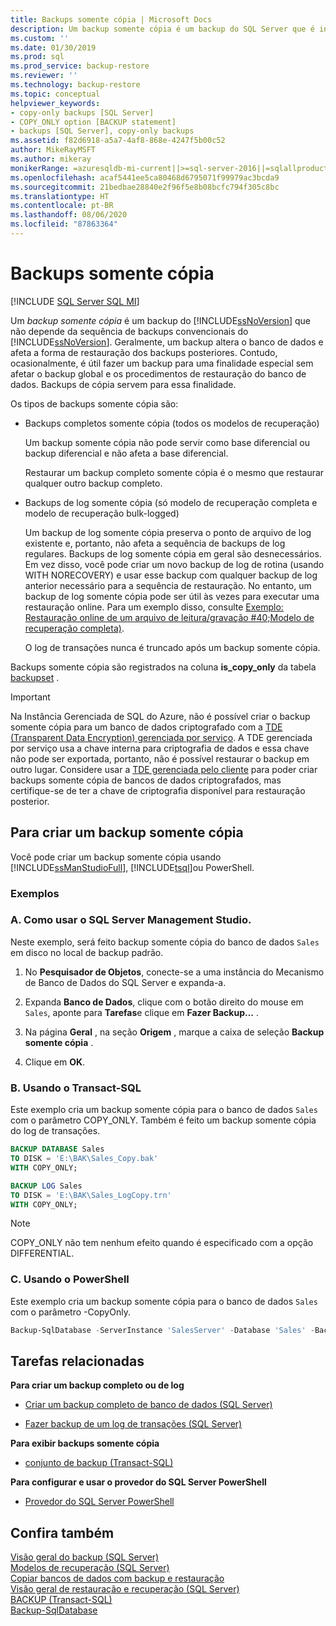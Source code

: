 ```yaml
---
title: Backups somente cópia | Microsoft Docs
description: Um backup somente cópia é um backup do SQL Server que é independente da sequência de backups do SQL Server. Ele não afeta a maneira como os backups posteriores são restaurados.
ms.custom: ''
ms.date: 01/30/2019
ms.prod: sql
ms.prod_service: backup-restore
ms.reviewer: ''
ms.technology: backup-restore
ms.topic: conceptual
helpviewer_keywords:
- copy-only backups [SQL Server]
- COPY_ONLY option [BACKUP statement]
- backups [SQL Server], copy-only backups
ms.assetid: f82d6918-a5a7-4af8-868e-4247f5b00c52
author: MikeRayMSFT
ms.author: mikeray
monikerRange: =azuresqldb-mi-current||>=sql-server-2016||=sqlallproducts-allversions||>=sql-server-linux-2017
ms.openlocfilehash: acaf5441ee5ca80468d6795071f99979ac3bcda9
ms.sourcegitcommit: 21bedbae28840e2f96f5e8b08bcfc794f305c8bc
ms.translationtype: HT
ms.contentlocale: pt-BR
ms.lasthandoff: 08/06/2020
ms.locfileid: "87863364"
---
```

# <a name="copy-only-backups"></a>Backups somente cópia
[!INCLUDE [SQL Server SQL MI](../../includes/applies-to-version/sql-asdbmi.md)]

Um *backup somente cópia* é um backup do [!INCLUDE[ssNoVersion](../../includes/ssnoversion-md.md)] que não depende da sequência de backups convencionais do [!INCLUDE[ssNoVersion](../../includes/ssnoversion-md.md)]. Geralmente, um backup altera o banco de dados e afeta a forma de restauração dos backups posteriores. Contudo, ocasionalmente, é útil fazer um backup para uma finalidade especial sem afetar o backup global e os procedimentos de restauração do banco de dados. Backups de cópia servem para essa finalidade.
  
 Os tipos de backups somente cópia são:  
  
- Backups completos somente cópia (todos os modelos de recuperação)  
  
     Um backup somente cópia não pode servir como base diferencial ou backup diferencial e não afeta a base diferencial.  
  
     Restaurar um backup completo somente cópia é o mesmo que restaurar qualquer outro backup completo.  
  
- Backups de log somente cópia (só modelo de recuperação completa e modelo de recuperação bulk-logged)  

     Um backup de log somente cópia preserva o ponto de arquivo de log existente e, portanto, não afeta a sequência de backups de log regulares. Backups de log somente cópia em geral são desnecessários. Em vez disso, você pode criar um novo backup de log de rotina (usando WITH NORECOVERY) e usar esse backup com qualquer backup de log anterior necessário para a sequência de restauração. No entanto, um backup de log somente cópia pode ser útil às vezes para executar uma restauração online. Para um exemplo disso, consulte [Exemplo: Restauração online de um arquivo de leitura/gravação #40;Modelo de recuperação completa&#41;](../../relational-databases/backup-restore/example-online-restore-of-a-read-write-file-full-recovery-model.md).  

     O log de transações nunca é truncado após um backup somente cópia.  
  
 Backups somente cópia são registrados na coluna **is_copy_only** da tabela [backupset](../../relational-databases/system-tables/backupset-transact-sql.md) .  
 
 > [!IMPORTANT]  
> Na Instância Gerenciada de SQL do Azure, não é possível criar o backup somente cópia para um banco de dados criptografado com a [TDE (Transparent Data Encryption) gerenciada por serviço](https://docs.microsoft.com/azure/sql-database/transparent-data-encryption-azure-sql?tabs=azure-portal#service-managed-transparent-data-encryption). A TDE gerenciada por serviço usa a chave interna para criptografia de dados e essa chave não pode ser exportada, portanto, não é possível restaurar o backup em outro lugar. Considere usar a [TDE gerenciada pelo cliente](https://docs.microsoft.com/azure/sql-database/transparent-data-encryption-byok-azure-sql) para poder criar backups somente cópia de bancos de dados criptografados, mas certifique-se de ter a chave de criptografia disponível para restauração posterior.
  
## <a name="to-create-a-copy-only-backup"></a>Para criar um backup somente cópia  
 Você pode criar um backup somente cópia usando [!INCLUDE[ssManStudioFull](../../includes/ssmanstudiofull-md.md)], [!INCLUDE[tsql](../../includes/tsql-md.md)]ou PowerShell.  

### <a name="examples"></a>Exemplos  
###  <a name="a-using-sql-server-management-studio"></a><a name="SSMSProcedure"></a> A. Como usar o SQL Server Management Studio.  
Neste exemplo, será feito backup somente cópia do banco de dados `Sales` em disco no local de backup padrão.

1. No **Pesquisador de Objetos**, conecte-se a uma instância do Mecanismo de Banco de Dados do SQL Server e expanda-a.

1. Expanda **Banco de Dados**, clique com o botão direito do mouse em `Sales`, aponte para **Tarefas**e clique em **Fazer Backup...** .

1. Na página **Geral** , na seção **Origem** , marque a caixa de seleção **Backup somente cópia** .

1. Clique em **OK**.

###  <a name="b-using-transact-sql"></a><a name="TsqlProcedure"></a>B. Usando o Transact-SQL  
Este exemplo cria um backup somente cópia para o banco de dados `Sales` com o parâmetro COPY_ONLY.  Também é feito um backup somente cópia do log de transações.

```sql
BACKUP DATABASE Sales
TO DISK = 'E:\BAK\Sales_Copy.bak'
WITH COPY_ONLY;

BACKUP LOG Sales
TO DISK = 'E:\BAK\Sales_LogCopy.trn'
WITH COPY_ONLY;
```
  
> [!NOTE]  
> COPY_ONLY não tem nenhum efeito quando é especificado com a opção DIFFERENTIAL.  

  
###  <a name="c-using-powershell"></a><a name="PowerShellProcedure"></a>C. Usando o PowerShell  
Este exemplo cria um backup somente cópia para o banco de dados `Sales` com o parâmetro -CopyOnly.  
```powershell
Backup-SqlDatabase -ServerInstance 'SalesServer' -Database 'Sales' -BackupFile 'E:\BAK\Sales_Copy.bak' -CopyOnly
```  
  
##  <a name="related-tasks"></a><a name="RelatedTasks"></a> Tarefas relacionadas  
 **Para criar um backup completo ou de log**  
  
- [Criar um backup completo de banco de dados &#40;SQL Server&#41;](../../relational-databases/backup-restore/create-a-full-database-backup-sql-server.md)  
  
- [Fazer backup de um log de transações &#40;SQL Server&#41;](../../relational-databases/backup-restore/back-up-a-transaction-log-sql-server.md)  

 **Para exibir backups somente cópia**  
  
- [conjunto de backup &#40;Transact-SQL&#41;](../../relational-databases/system-tables/backupset-transact-sql.md)  
  
 **Para configurar e usar o provedor do SQL Server PowerShell**  
  
- [Provedor do SQL Server PowerShell](../../relational-databases/scripting/sql-server-powershell-provider.md)  

## <a name="see-also"></a>Confira também  
 [Visão geral do backup &#40;SQL Server&#41;](../../relational-databases/backup-restore/backup-overview-sql-server.md)   
 [Modelos de recuperação &#40;SQL Server&#41;](../../relational-databases/backup-restore/recovery-models-sql-server.md)   
 [Copiar bancos de dados com backup e restauração](../../relational-databases/databases/copy-databases-with-backup-and-restore.md)   
 [Visão geral de restauração e recuperação &#40;SQL Server&#41;](../../relational-databases/backup-restore/restore-and-recovery-overview-sql-server.md)  
[BACKUP (Transact-SQL)](../../t-sql/statements/backup-transact-sql.md)  
[Backup-SqlDatabase](/powershell/module/sqlserver/backup-sqldatabase)

  
